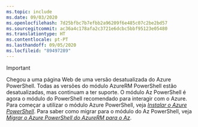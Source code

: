 ```yaml
---
ms.topic: include
ms.date: 09/03/2020
ms.openlocfilehash: 7d25bfbc7b7efbb2a96209f6e485c07c2be2bd57
ms.sourcegitcommit: ac36a4c178afa2c3721e6dcbc5bbf95123e05480
ms.translationtype: HT
ms.contentlocale: pt-PT
ms.lasthandoff: 09/05/2020
ms.locfileid: "89497289"
---
```

> [!IMPORTANT]
> Chegou a uma página Web de uma versão desatualizada do Azure PowerShell. Todas as versões do módulo AzureRM PowerShell estão desatualizadas, mas continuam a ter suporte. O módulo Az PowerShell é agora o módulo do PowerShell recomendado para interagir com o Azure. Para começar a utilizar o módulo Azure PowerShell, veja [_Instalar o Azure PowerShell_](https://docs.microsoft.com/powershell/azure/install-az-ps). Para saber como migrar para o módulo do Az PowerShell, veja [_Migrar o Azure PowerShell do AzureRM para o Az_](https://aka.ms/azpsmigrate).
